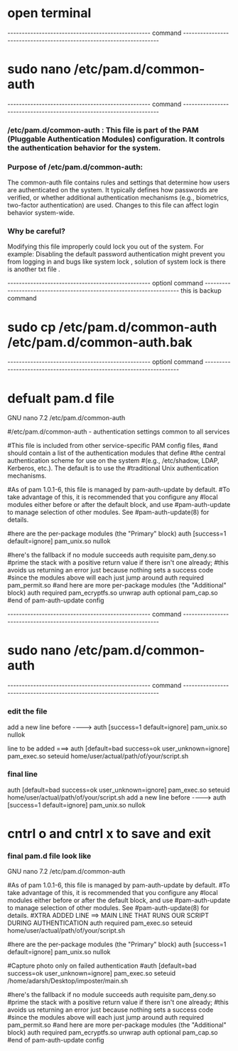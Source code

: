  # open terminal 

 -------------------------------------------------- command --------------------------------------------------------------------- 
 # sudo nano /etc/pam.d/common-auth
 -------------------------------------------------- command --------------------------------------------------------------------- 



 ### /etc/pam.d/common-auth : This file is part of the PAM (Pluggable Authentication Modules) configuration. It controls the authentication behavior for the system.

### Purpose of /etc/pam.d/common-auth:
The common-auth file contains rules and settings that determine how users are authenticated on the system. 
It typically defines how passwords are verified, or whether additional authentication mechanisms (e.g., biometrics, two-factor authentication) are used.
Changes to this file can affect login behavior system-wide.




### Why be careful?
Modifying this file improperly could lock you out of the system. For example:
Disabling the default password authentication might prevent you from logging in and bugs like system lock , 
solution of system lock is there is another txt file .


 -------------------------------------------------- optionl command --------------------------------------------------------------------- 
this is  backup command 
# sudo cp /etc/pam.d/common-auth /etc/pam.d/common-auth.bak
 -------------------------------------------------- optionl command --------------------------------------------------------------------- 








# defualt pam.d file

  GNU nano 7.2                                                                                 /etc/pam.d/common-auth                                                                                           

#/etc/pam.d/common-auth - authentication settings common to all services

#This file is included from other service-specific PAM config files,
#and should contain a list of the authentication modules that define
#the central authentication scheme for use on the system
#(e.g., /etc/shadow, LDAP, Kerberos, etc.).  The default is to use the
#traditional Unix authentication mechanisms.

#As of pam 1.0.1-6, this file is managed by pam-auth-update by default.
#To take advantage of this, it is recommended that you configure any
#local modules either before or after the default block, and use
#pam-auth-update to manage selection of other modules.  See
#pam-auth-update(8) for details.



#here are the per-package modules (the "Primary" block)
auth    [success=1 default=ignore]      pam_unix.so nullok


#here's the fallback if no module succeeds
auth    requisite                       pam_deny.so
#prime the stack with a positive return value if there isn't one already;
#this avoids us returning an error just because nothing sets a success code
#since the modules above will each just jump around
auth    required                        pam_permit.so
#and here are more per-package modules (the "Additional" block)
auth    required        pam_ecryptfs.so unwrap
auth    optional                        pam_cap.so
#end of pam-auth-update config






 -------------------------------------------------- command --------------------------------------------------------------------- 
 # sudo nano /etc/pam.d/common-auth
 -------------------------------------------------- command --------------------------------------------------------------------- 

 ### edit the file 
 add a new line before ---->    auth    [success=1 default=ignore]      pam_unix.so nullok


 line to be added ===> auth    [default=bad success=ok user_unknown=ignore]    pam_exec.so seteuid     home/user/actual/path/of/your/script.sh 


 


###  final line
 auth    [default=bad success=ok user_unknown=ignore]    pam_exec.so seteuid    home/user/actual/path/of/your/script.sh 
 add a new line before ---->    auth    [success=1 default=ignore]      pam_unix.so nullok


# cntrl o  and cntrl x to save and exit 





### final pam.d file look like 

  GNU nano 7.2       /etc/pam.d/common-auth                                                                                           

#As of pam 1.0.1-6, this file is managed by pam-auth-update by default.
#To take advantage of this, it is recommended that you configure any
#local modules either before or after the default block, and use
#pam-auth-update to manage selection of other modules.  See
#pam-auth-update(8) for details.
#XTRA ADDED LINE ==> MAIN LINE THAT RUNS OUR SCRIPT DURING AUTHENTICATION 
auth    required    pam_exec.so seteuid  home/user/actual/path/of/your/script.sh 

#here are the per-package modules (the "Primary" block)
auth    [success=1 default=ignore]      pam_unix.so nullok


#Capture photo only on failed authentication
#auth    [default=bad success=ok user_unknown=ignore]    pam_exec.so seteuid    /home/adarsh/Desktop/imposter/main.sh


#here's the fallback if no module succeeds
auth    requisite                       pam_deny.so
#prime the stack with a positive return value if there isn't one already;
#this avoids us returning an error just because nothing sets a success code
#since the modules above will each just jump around
auth    required                        pam_permit.so
#and here are more per-package modules (the "Additional" block)
auth    required        pam_ecryptfs.so unwrap
auth    optional                        pam_cap.so
#end of pam-auth-update config

